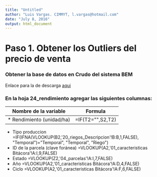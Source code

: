 ```yaml
---
title: "Untitled"
author: "Luis Vargas. CIMMYT, l.vargas@hotmail.com"
date: "July 8, 2016"
output: html_document
---
```


# Paso 1. Obtener los Outliers del precio de venta

### Obtener la base de datos en Crudo del sistema BEM 
Enlace para la de descarga [aqui](https://github.com/luizvargaz/depuracionDatosBEM2015/blob/master/EXPORTAR%20oi%202015%20com.xlsx)

### En la hoja **24_rendimiento** agregar las siguientes columnas: 
Nombre de la variable | Formula
--------------------- | ---------------------
* Rendimiento (unidad/ha) | =IF(T2="",S2,T2)	
* Tipo produccion     =IF(IFNA(VLOOKUP(B2,'20_riegos_Descripcion'!B:B,1,FALSE), "Temporal")="Temporal", "Temporal", "Riego")
* ID de la parcela (clave foránea)	   =VLOOKUP(A2,'01_caracteristicas Bitácora'!A:I,9,FALSE)
* Estado    =VLOOKUP(Z2,'04_parcelas'!A:I,7,FALSE)	
* Año     =VLOOKUP(A2,'01_caracteristicas Bitácora'!A:D,4,FALSE)	
* Ciclo     =VLOOKUP(A2,'01_caracteristicas Bitácora'!A:F,6,FALSE)


